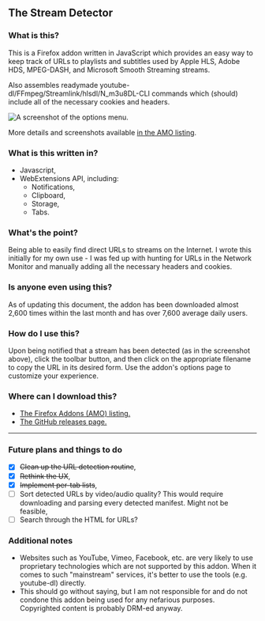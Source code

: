 ## The Stream Detector

### What is this?

This is a Firefox addon written in JavaScript which provides an easy way to keep track of URLs to playlists and subtitles used by Apple HLS, Adobe HDS, MPEG-DASH, and Microsoft Smooth Streaming streams.

Also assembles readymade youtube-dl/FFmpeg/Streamlink/hlsdl/N_m3u8DL-CLI commands which (should) include all of the necessary cookies and headers.

![A screenshot of the options menu.](https://addons.cdn.mozilla.net/user-media/previews/full/239/239286.png)

More details and screenshots available [in the AMO listing](https://addons.mozilla.org/en-US/firefox/addon/hls-stream-detector/).

### What is this written in?

- Javascript,
- WebExtensions API, including:
  - Notifications,
  - Clipboard,
  - Storage,
  - Tabs.

### What's the point?

Being able to easily find direct URLs to streams on the Internet. I wrote this initially for my own use - I was fed up with hunting for URLs in the Network Monitor and manually adding all the necessary headers and cookies.

### Is anyone even using this?

As of updating this document, the addon has been downloaded almost 2,600 times within the last month and has over 7,600 average daily users.

### How do I use this?

Upon being notified that a stream has been detected (as in the screenshot above), click the toolbar button, and then click on the appropriate filename to copy the URL in its desired form. Use the addon's options page to customize your experience.

### Where can I download this?

- [The Firefox Addons (AMO) listing.](https://addons.mozilla.org/en-US/firefox/addon/hls-stream-detector/)
- [The GitHub releases page.](https://github.com/rowrawer/stream-detector/releases)

---

### Future plans and things to do

- [x] ~~Clean up the URL detection routine~~,
- [x] ~~Rethink the UX~~,
- [x] ~~Implement per-tab lists~~,
- [ ] Sort detected URLs by video/audio quality? This would require downloading and parsing every detected manifest. Might not be feasible,
- [ ] Search through the HTML for URLs?

### Additional notes

- Websites such as YouTube, Vimeo, Facebook, etc. are very likely to use proprietary technologies which are not supported by this addon. When it comes to such "mainstream" services, it's better to use the tools (e.g. youtube-dl) directly.
- This should go without saying, but I am not responsible for and do not condone this addon being used for any nefarious purposes. Copyrighted content is probably DRM-ed anyway.
